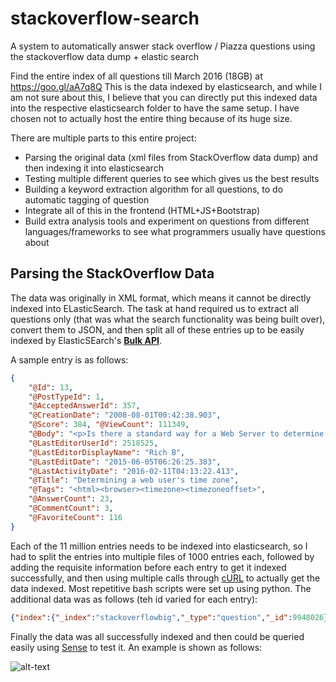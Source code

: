 # stackoverflow-search
A system to automatically answer stack overflow / Piazza questions using the stackoverflow data dump + elastic search

Find the entire index of all questions till March 2016 (18GB) at https://goo.gl/aA7q8Q
This is the data indexed by elasticsearch, and while I am not sure about this, I believe that you can directly put this indexed data into the respective elasticsearch folder to have the same setup. I have chosen not to actually host the entire thing because of its huge size.

There are multiple parts to this entire project:
- Parsing the original data (xml files from StackOverflow data dump) and then indexing it into elasticsearch
- Testing multiple different queries to see which gives us the best results
- Building a keyword extraction algorithm for all questions, to do automatic tagging of question
- Integrate all of this in the frontend (HTML+JS+Bootstrap)
- Build extra analysis tools and experiment on questions from different languages/frameworks to see what programmers usually have questions about


## Parsing the StackOverflow Data
The data was originally in XML format, which means it cannot be directly indexed into ELasticSearch. The task at hand required us to extract all questions only (that was what the search functionality was being built over), convert them to JSON, and then split all of these entries up to be easily indexed by ElasticSEarch's [__Bulk API__](https://www.elastic.co/guide/en/elasticsearch/reference/current/docs-bulk.html).

A sample entry is as follows:
```json
{
	"@Id": 13, 
	"@PostTypeId": 1, 
	"@AcceptedAnswerId": 357, 
	"@CreationDate": "2008-08-01T00:42:38.903", 
	"@Score": 384, "@ViewCount": 111349, 
	"@Body": "<p>Is there a standard way for a Web Server to determine what time zone offset a user is in? </p>\n\n<p>Perhaps from a <code>HTTP</code> header? Or part of the user-agent string?</p>\n", "@OwnerUserId": 9, 
	"@LastEditorUserId": 2518525, 
	"@LastEditorDisplayName": "Rich B", 
	"@LastEditDate": "2015-06-05T06:26:25.383", 
	"@LastActivityDate": "2016-02-11T04:13:22.413", 
	"@Title": "Determining a web user's time zone", 
	"@Tags": "<html><browser><timezone><timezoneoffset>", 
	"@AnswerCount": 23, 
	"@CommentCount": 3, 
	"@FavoriteCount": 116
}
```
Each of the 11 million entries needs to be indexed into elasticsearch, so I had to split the entries into multiple files of 1000 entries each, followed by adding the requisite information before each entry to get it indexed successfully, and then using multiple calls through [cURL](https://curl.haxx.se/) to actually get the data indexed. Most repetitive bash scripts were set up using python. The additional data was as follows (teh id varied for each entry):
```json
{"index":{"_index":"stackoverflowbig","_type":"question","_id":9948026}}
```

Finally the data was all successfully indexed and then could be queried easily using [Sense](https://www.elastic.co/guide/en/sense/current/index.html) to test it. An example is shown as follows:

![alt-text](https://github.com/hagarwa3/stackoverflow-search/blob/master/demo/images/sense%2Bsimple%20query.png "Sense + Simple Query")


